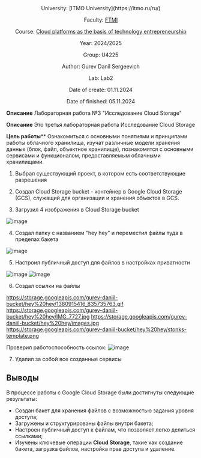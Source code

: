 <div align="center">
University: [ITMO University](https://itmo.ru/ru/)

Faculty: [FTMI](https://ftmi.itmo.ru/)

Course: [Cloud platforms as the basis of technology entrepreneurship](https://itmo-ict-faculty.github.io/cloud-platforms-as-the-basis-of-technology-entrepreneurship/) 

Year: 2024/2025

Group: U4225

Author: Gurev Danil Sergeevich

Lab: Lab2

Date of create: 01.11.2024

Date of finished: 05.11.2024
</div>

**Описание**
Лабораторная работа №3 "Исследование Cloud Storage"

**Описание**
Это третья лабораторная работа Исследование Cloud Storage

****Цель работы******
Ознакомиться с основными понятиями и принципами работы облачного хранилища, изучат различные модели хранения данных (блок, файл, объектное хранилище), познакомятся с основными сервисами и функционалом, предоставляемым облачными хранилищами.

1. Выбрал существующий проект, в котором есть соответствующие разрешения
   
2. Создал Cloud Storage bucket - контейнер в Google Cloud Storage (GCS), служащий для организации и хранения объектов в GCS.

3. Загрузил 4 изображения в Cloud Storage bucket
   
![image](https://github.com/user-attachments/assets/8c99b57d-9b80-4b51-859e-6814cf6c785a)

4. Создал папку с названием "hey hey" и переместил файлы туда в пределах бакета 

![image](https://github.com/user-attachments/assets/b54bd34f-46fd-46b5-95d6-61390221541c)

5. Настроил публичный доступ для файлов в настройках приватности

![image](https://github.com/user-attachments/assets/e5c4e8d3-7d8f-4376-920b-e7dc11b88828)
![image](https://github.com/user-attachments/assets/6de53f37-2f27-4578-bddd-7f3fcd067ea6)


6. Создал ссылки на файлы

https://storage.googleapis.com/gurev-daniil-bucket/hey%20hey/1380915416_835735763.gif
https://storage.googleapis.com/gurev-daniil-bucket/hey%20hey/IMG_7727.jpg
https://storage.googleapis.com/gurev-daniil-bucket/hey%20hey/images.jpg
https://storage.googleapis.com/gurev-daniil-bucket/hey%20hey/stonks-template.png

Проверил работоспособность ссылок:
![image](https://github.com/user-attachments/assets/6344f282-e91f-4098-bf0b-755b2b9952b8)

7. Удалил за собой все созданные сервисы

## Выводы
В процессе работы с Google Cloud Storage были достигнуты следующие результаты:

- Создан бакет для хранения файлов с возможностью задания уровня доступа;
- Загружены и структурированы файлы внутри бакета;
- Настроен публичный доступ к файлам, что позволяет легко делиться ссылками;
- Изучены ключевые операции **Cloud Storage**, такие как создание бакета, загрузка файлов, настройка прав доступа и удаление.
